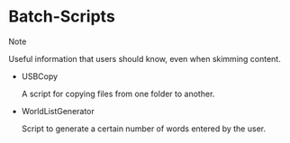 # Batch-Scripts

> [!NOTE]
> Useful information that users should know, even when skimming content.

+ USBCopy

  A script for copying files from one     folder to another.

+ WorldListGenerator

  Script to generate a certain number of   words entered by the user.